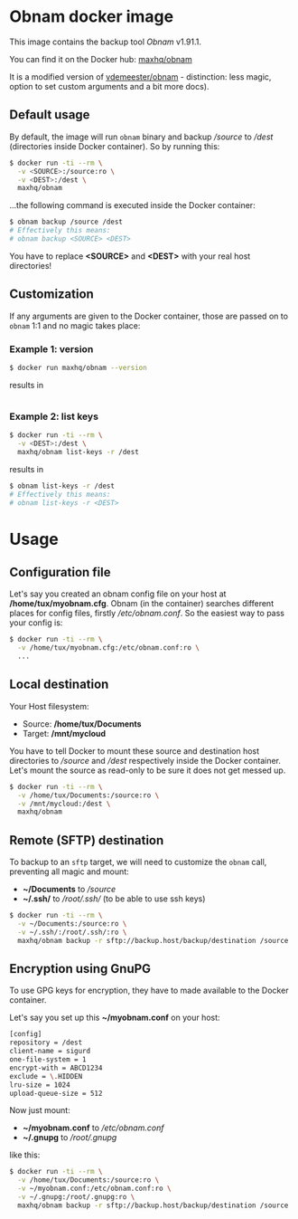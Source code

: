 # Obnam docker image

This image contains the backup tool *Obnam* v1.91.1.

You can find it on the Docker hub:
[maxhq/obnam](https://registry.hub.docker.com/u/maxhq/obnam/)

It is a modified version of [vdemeester/obnam](https://registry.hub.docker.com/u/vdemeester/obnam/) - distinction: less magic, option to set custom arguments and a bit more docs).

## Default usage

By default, the image will run `obnam` binary and backup */source* to */dest* (directories inside Docker container). So by running this:

```bash
$ docker run -ti --rm \
  -v <SOURCE>:/source:ro \
  -v <DEST>:/dest \
  maxhq/obnam
```

...the following command is executed inside the Docker container:

```bash
$ obnam backup /source /dest
# Effectively this means:
# obnam backup <SOURCE> <DEST>
```

You have to replace **\<SOURCE\>** and **\<DEST\>** with your real host directories!

## Customization

If any arguments are given to the Docker container, those are passed on to `obnam` 1:1 and no magic takes place:

### Example 1: version

```bash
$ docker run maxhq/obnam --version
```

results in

```bash

```

### Example 2: list keys

```bash
$ docker run -ti --rm \
  -v <DEST>:/dest \
  maxhq/obnam list-keys -r /dest
```

results in

```bash
$ obnam list-keys -r /dest
# Effectively this means:
# obnam list-keys -r <DEST>
```

# Usage

## Configuration file

Let's say you created an obnam config file on your host at **/home/tux/myobnam.cfg**. Obnam (in the container) searches different places for config files, firstly */etc/obnam.conf*. So the easiest way to pass your config is:

```bash
$ docker run -ti --rm \
  -v /home/tux/myobnam.cfg:/etc/obnam.conf:ro \
  ...
```

## Local destination

Your Host filesystem:

* Source: **/home/tux/Documents**
* Target: **/mnt/mycloud**

You have to tell Docker to mount these source and destination host directories to */source* and */dest* respectively inside the Docker container. Let's mount the source as read-only to be sure it does not get messed up.

```bash
$ docker run -ti --rm \
  -v /home/tux/Documents:/source:ro \
  -v /mnt/mycloud:/dest \
  maxhq/obnam
```

## Remote (SFTP) destination

To backup to an `sftp` target, we will need to customize the `obnam` call, preventing all magic and mount:

* **~/Documents** to */source*
* **~/.ssh/** to */root/.ssh/* (to be able to use ssh keys)

```bash
$ docker run -ti --rm \
  -v ~/Documents:/source:ro \
  -v ~/.ssh/:/root/.ssh/:ro \
  maxhq/obnam backup -r sftp://backup.host/backup/destination /source
```

## Encryption using GnuPG

To use GPG keys for encryption, they have to made available to the Docker container.

Let's say you set up this **~/myobnam.conf** on your host:

```bash
[config]
repository = /dest
client-name = sigurd
one-file-system = 1
encrypt-with = ABCD1234
exclude = \.HIDDEN
lru-size = 1024
upload-queue-size = 512
```

Now just mount:

* **~/myobnam.conf** to */etc/obnam.conf*
* **~/.gnupg** to */root/.gnupg*

like this:

```bash
$ docker run -ti --rm \
  -v /home/tux/Documents:/source:ro \
  -v ~/myobnam.conf:/etc/obnam.conf:ro \
  -v ~/.gnupg:/root/.gnupg:ro \
  maxhq/obnam backup -r sftp://backup.host/backup/destination /source
```
